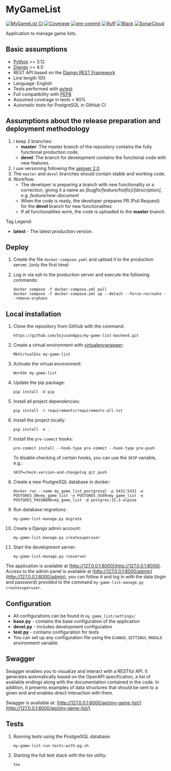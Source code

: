 # MyGameList

[![MyGameList CI](https://github.com/SojusanApps/my-game-list-backend/actions/workflows/my-game-list.yml/badge.svg)](https://github.com/SojusanApps/my-game-list-backend/actions/workflows/my-game-list.yml)
[![Coverage](https://sonarcloud.io/api/project_badges/measure?project=MyGameListPlaceholder_my-game-list-backend&metric=coverage)](https://sonarcloud.io/summary/new_code?id=MyGameListPlaceholder_my-game-list-backend)
[![pre-commit](https://img.shields.io/badge/pre--commit-enabled-brightgreen?logo=pre-commit)](https://github.com/pre-commit/pre-commit)
[![Ruff](https://img.shields.io/endpoint?url=https://raw.githubusercontent.com/charliermarsh/ruff/main/assets/badge/v1.json)](https://github.com/charliermarsh/ruff)
[![Black](https://img.shields.io/badge/code%20style-black-black)](https://github.com/psf/black)
[![SonarCloud](https://sonarcloud.io/images/project_badges/sonarcloud-white.svg)](https://sonarcloud.io/summary/new_code?id=MyGameListPlaceholder_my-game-list-backend)

Application to manage game lists.

## Basic assumptions

* [Python](https://www.python.org/) >= 3.12
* [Django](https://www.djangoproject.com/) >= 4.0
* REST API based on the [Django REST Framework](https://www.django-rest-framework.org/)
* Line length 100
* Language: English
* Tests performed with [pytest](https://docs.pytest.org/)
* Full compatibility with [PEP8](https://peps.python.org/pep-0008/)
* Assumed coverage in tests > 90%
* Automatic tests for PostgreSQL in GitHub CI

## Assumptions about the release preparation and deployment methodology

1. I keep 2 branches:
   * **master**: The master branch of the repository contains the fully functional production code.
   * **devel**: The branch for development contains the functional code with new features.
1. I use versioning following the [semver 2.0](https://semver.org/spec/v2.0.0.html)
1. The `master` and `devel` branches should contain stable and working code.
1. Workflow:
    * The developer is preparing a branch with new functionality or a correction, giving it a name as *[bugfix/feature/hotfix]/[description]*, e.g. *feature/new-document*
    * When the code is ready, the developer prepares PR (Pull Request) for the **devel** branch for new functionalities
    * If all functionalities work, the code is uploaded to the **master** branch

Tag Legend:

* **latest** - The latest production version.

## Deploy

1. Create the file `docker-compose.yaml` and upload it to the production server. (only the first time)
1. Log in via ssh to the production server and execute the following commands:

   ```shell
   docker compose -f docker-compose.yml pull
   docker compose -f docker-compose.yml up --detach --force-recreate --remove-orphans
   ```

## Local installation

1. Clone the repository from GitHub with the command:

   ```shell
   https://github.com/SojusanApps/my-game-list-backend.git
   ```

1. Create a virtual environment with [virtualenvwrapper](https://github.com/regisf/virtualenvwrapper-powershell):

   ```shell
   MkVirtualEnv my-game-list
   ```

1. Activate the virtual environment:

   ```shell
   WorkOn my-game-list
   ```

1. Update the pip package:

   ```shell
   pip install -U pip
   ```

1. Install all project dependencies:

   ```shell
   pip install -r requirements/requirements-all.txt
   ```

1. Install the project locally:

   ```shell
   pip install -e .
   ```

1. Install the `pre-commit` hooks:

   ```shell
   pre-commit install --hook-type pre-commit --hook-type pre-push
   ```

   To disable checking of certain hooks, you can use the `SKIP` variable, e.g.:

   ```shell
   SKIP=check-version-and-changelog git push
   ```

1. Create a new PostgreSQL database in docker:

   ```shell
   docker run --name my_game_list_postgresql -p 5432:5432 -e POSTGRES_DB=my_game_list -e POSTGRES_USER=my_game_list -e POSTGRES_PASSWORD=my_game_list -d postgres:15.3-alpine
   ```

1. Run database migrations:

   ```shell
   my-game-list-manage.py migrate
   ```

1. Create a Django admin account:

   ```shell
   my-game-list-manage.py createsuperuser
   ```

1. Start the development server:

   ```shell
   my-game-list-manage.py runserver
   ```

The application is available at [http://127.0.0.1:8000](http://127.0.0.1:8000).
Access to the admin panel is available at [http://127.0.0.1:8000/admin](http://127.0.0.1:8000/admin), you can follow it and log in with the data (login and password) provided to the command `my-game-list-manage.py createsuperuser`.

## Configuration

* All configurations can be found in `my_game_list/settings/`
* **base.py** - contains the base configuration of the application
* **devel.py** - includes development configuration
* **test.py** - contains configuration for tests
* You can set up any configuration file using the `DJANGO_SETTINGS_MODULE` environment variable

## Swagger

Swagger enables you to visualize and interact with a RESTful API. It generates automatically based on the OpenAPI specification, a list of available endings along with the documentation contained in the code. In addition, it presents examples of data structures that should be sent to a given end and enables direct interaction with them.

Swagger is available at: [http://127.0.0.1:8000/api/my-game-list/](http://127.0.0.1:8000/api/my-game-list/)

## Tests

1. Running tests using the PostgreSQL database:

   ```shell
   my-game-list-run-tests-with-pg.sh
   ```

2. Starting the full test stack with the tox utility:

   ```shell
   tox
   ```
